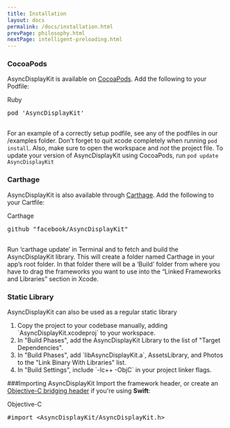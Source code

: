 ```yaml
---
title: Installation
layout: docs
permalink: /docs/installation.html
prevPage: philosophy.html
nextPage: intelligent-preloading.html
---
```


### CocoaPods

AsyncDisplayKit is available on <a href="http://cocoapods.org">CocoaPods</a>.  Add the following to your Podfile:

<div class = "highlight-group">
<span class="language-toggle"><a data-lang="ruby" class = "active">Ruby</a></span>

<div class = "code">
	<pre lang="ruby" class="ruby">
pod 'AsyncDisplayKit'
	</pre>
</div>
</div>

For an example of a correctly setup podfile, see any of the podfiles in our /examples folder. Don't forget to quit xcode completely when running `pod install`. Also, make sure to open the workspace and _not_ the project file. To update your version of AsyncDisplayKit using CocoaPods, run `pod update AsyncDisplayKit`


### Carthage

AsyncDisplayKit is also available through <a href="https://github.com/Carthage/Carthage">Carthage</a>. Add the following to your Cartfile:

<div class = "highlight-group">
<span class="language-toggle"><a data-lang="carthage" class = "active">Carthage</a></span>
<div class = "code">
	<pre lang="carthage" class="carthage">
github "facebook/AsyncDisplayKit"
	</pre>
</div>
</div>

Run ‘carthage update’ in Terminal and to fetch and build the AsyncDisplayKit library. This will create a folder named Carthage in your app’s root folder. In that folder there will be a ‘Build’ folder from where you have to drag the frameworks you want to use into the “Linked Frameworks and Libraries” section in Xcode.

### Static Library

AsyncDisplayKit can also be used as a regular static library
<ol>
<li>Copy the project to your codebase manually, adding `AsyncDisplayKit.xcodeproj` to your workspace.</li>
<li>In "Build Phases", add the AsyncDisplayKit Library to the list of "Target Dependencies".</li>
<li>In "Build Phases", add `libAsyncDisplayKit.a`, AssetsLibrary, and Photos to the "Link Binary With Libraries" list.</li>
<li>In "Build Settings", include `-lc++ -ObjC` in your project linker flags.</li>
</ol>

###Importing AsyncDisplayKit
Import the framework header, or create an <a href="https://developer.apple.com/library/ios/documentation/swift/conceptual/buildingcocoaapps/MixandMatch.html">Objective-C bridging header</a> if you're using **Swift**:

<div class = "highlight-group">
<span class="language-toggle"><a data-lang="objective-c" class = "active objcButton">Objective-C</a></span>
<div class = "code">
	<pre lang="objc" class="objc">
#import &lt;AsyncDisplayKit/AsyncDisplayKit.h&gt;
	</pre>
</div>
</div>
